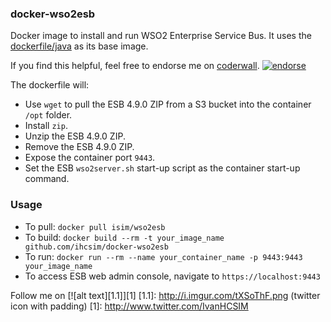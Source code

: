 ### docker-wso2esb

Docker image to install and run WSO2 Enterprise Service Bus. It uses the [dockerfile/java](https://index.docker.io/u/dockerfile/java/) as its base image.

If you find this helpful, feel free to endorse me on [coderwall](https://coderwal.com/ivanhcsim). [![endorse](https://api.coderwall.com/ivanhcsim/endorsecount.png)](https://coderwall.com/ivanhcsim)

The dockerfile will:

* Use `wget` to pull the ESB 4.9.0 ZIP from a S3 bucket into the container `/opt` folder.
* Install `zip`.
* Unzip the ESB 4.9.0 ZIP.
* Remove the ESB 4.9.0 ZIP.
* Expose the container port `9443`.
* Set the ESB `wso2server.sh` start-up script as the container start-up command.

### Usage
* To pull: `docker pull isim/wso2esb`
* To build: `docker build --rm -t your_image_name github.com/ihcsim/docker-wso2esb`
* To run: `docker run --rm --name your_container_name -p 9443:9443 your_image_name`
* To access ESB web admin console, navigate to `https://localhost:9443`

Follow me on [![alt text][1.1]][1]
[1.1]: http://i.imgur.com/tXSoThF.png (twitter icon with padding)
[1]: http://www.twitter.com/IvanHCSIM
